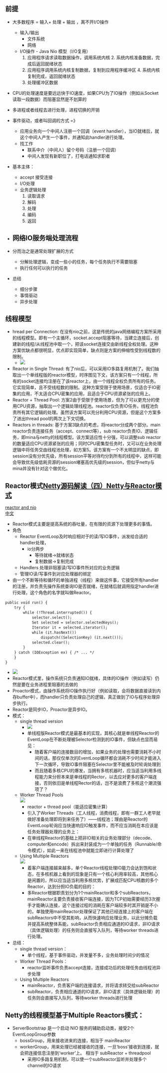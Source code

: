 ##	前提
*   大多数程序 = 输入+ 处理 + 输出 ，离不开I/O操作
    -   输入/输出
        +   文件系统
        +   网络
    -   I/O操作 - Java Nio 模型（I/O复用）
        1.  应用程序请求读取数据操作，调用系统内核
            2.  系统内核准备数据，完成后返回就绪状态
        3.  应用程序调用系统内核复制数据，复制到应用程序缓冲区
            4.  系统内核复制完成，返回就绪状态
        4.  处理缓冲区数据
    
*   CPU的处理速度是要远远快于IO速度，如果CPU为了IO操作（例如从Socket读取一段数据）而阻塞显然是不划算的
*   多进程或者线程去进行处理，进程切换的开销
*   事件驱动，或者叫回调的方式 =》 
    -   应用业务向一个中间人注册一个回调（event handler），当IO就绪后，就这个中间人产生一个事件，并通知此handler进行处理。
    -   找工作
        +   联系中介（中间人）留个号码（注册一个回调）
        +   中间人发现有新职位了，打电话通知求职者
*   基本主体：
    -   accept 接受连接
    -   I/O处理
    -   业务逻辑处理
        1.  读取请求
        2.  解码
        3.  处理
        4.  编码
        5.  返回
*   网络IO服务端处理流程
    -   
*   分而治之是通常处理扩展的方式
    -   分解处理逻辑，变成一些小的任务，每个任务执行不需要阻塞
    -   执行任何可以执行的任务
*   总结
    -   细分步骤
    -   事情驱动
    -   异步处理

##   线程模型

*   hread per Connection: 在没有nio之前，这是传统的java网络编程方案所采用的线程模型。即有一个主循环，socket.accept阻塞等待，当建立连接后，创建新的线程/从线程池中取一个，把该socket连接交由新线程全权处理。这种方案优缺点都很明显，优点即实现简单，缺点则是方案的伸缩性受到线程数的限制。
    -   ![](..\..\..\images\percon.png)
*   Reactor in Single Thread: 有了nio后，可以采用IO多路复用机制了。我们抽取出一个单线程版的reactor模型，时序图见下文，该方案只有一个线程，所有的socket连接均注册在了该reactor上，由一个线程全权负责所有的任务。它实现简单，且不受线程数的限制。这种方案受限于使用场景，仅适合于IO密集的应用，不太适合CPU密集的应用，且适合于CPU资源紧张的应用上。
*   Reactor + Thread Pool: 方案2由于受限于使用场景，但为了可以更充分的使用CPU资源，抽取出一个逻辑处理线程池。reactor仅负责IO任务，线程池负责所有其它逻辑的处理。虽然该方案可以充分利用CPU资源，但是这个方案多了进出thread pool的两次上下文切换。
*   Reactors in threads: 基于方案3缺点的考虑，将reactor分成两个部分。main reactor负责连接任务（accept、connect等），sub reactor负责IO、逻辑任务，即mina与netty的线程模型。该方案适应性十分强，可以调整sub reactor的数量适应CPU资源紧张的应用；同时CPU密集型任务时，又可以在业务处理逻辑中将任务交由线程池处理，如方案5。该方案有一个不太明显的缺点，即session没有分优先级，所有session平等对待均分到所有的线程中，这样可能会导致优先级低耗资源的session堵塞高优先级的session，但似乎netty与mina并没有针对这个做优化。



##    Reactor模式[Netty源码解读（四）Netty与Reactor模式](http://www.blogjava.net/DLevin/archive/2015/09/02/427045.html) </br>
[reactor and nio](http://gee.cs.oswego.edu/dl/cpjslides/nio.pdf)</br>
[中文](http://blog.csdn.net/yangzishiw/article/details/53242103)</br>

*   Reactor模式主要是提高系统的吞吐量，在有限的资源下处理更多的事情。
*   角色
    -   Reactor EventLoop及时响应相对于的读/写IO事件，派发给合适的handler处理，
        +   io分两步
            *   等待就绪->就绪状态 
            *   复制数据->复制完成
    -   Handlers 处理非阻塞读/写IO事件所对应的业务逻辑
    -   管理IO读/写事件到对应处理器的绑定
*   由一个不断等待和循环的单独进程（线程）来做这件事，它接受所有handler的注册，并负责先操作系统查询IO是否就绪，在就绪后就调用指定handler进行处理，这个角色的名字就叫做Reactor。
```
public void run() {
    try {
        while (!Thread.interrupted()) {
            selector.select();
            Set selected = selector.selectedKeys();
            Iterator it = selected.iterator();
            while (it.hasNext())
                dispatch((SelectionKey) (it.next()));
            selected.clear();
        }
    } catch (IOException ex) { /* ... */
    }
}

```
*   ![](..\..\..\images\kernal_read.png)
*   Reactor模式里，操作系统只负责通知IO就绪，具体的IO操作（例如读写）仍然是要在业务进程里阻塞的去做的
*   Proactor模式，由操作系统将IO操作执行好（例如读取，会将数据直接读到内存buffer中），而handler只负责处理自己的逻辑，真正做到了IO与程序处理异步执行。
*   Reactor是同步IO，Proactor是异步IO。
*   模式：
    -   single thread version 
        +   ![](http://cejdh.img47.wal8.com/img47/533449_20151202165458/145085907164.png)
        +   单线程版Reactor模式是最基本的实现，其核心就是单线程Reactor的EventLoop在不断处理被Selector检测到的IO事件，但缺点也显而易见：
            -   随着客户端的连接数目的增加，如果业务的处理也需要消耗不小时间的话，那仅仅单次的EventLoop循环都会消耗不少时间才能进入下一次循环，导致IO事件阻塞在Selector里不能被及时轮询处理到
            -   而且随着多核CPU的爆发，当拥有多核机器时，应当适当利用多线程能力来分担本来是单线程的Rector，以去应对更多的客户端连接，否则依旧是单线程Rector的话，岂不是浪费了多核这个潮流强项了？
    -   Worker Thread Pools </br>
    ![](http://my.csdn.net/uploads/201207/22/1342924397_5725.png)
        -   reactor + thread pool（能适应密集计算）
        -   引入了Worker Threads（工人线程，消费线程，即有一群工人老早就做好准备处理即将到来任务了）——线程池；理由是Reactor的EventLoop轮询应当快速响应IO触发事件，而不应当消耗在本应该是任务处理器处理的业务上： 
        -   在单线程Reactor的基础上把非IO相关的业务处理部分（decode、computer和encode）拆出来封装成为一个单独的任务（Runnable/命令模式），如此一来在线程池中就能立即进行计算处理了
    -   Using Multiple Reactors  </br>
    ![](..\..\..\images\mu_reactors.png)
        -   着客户端连接越来越多，单个Reactor线程处理IO能力会达到饱和状态，在多核机器上看到的现象是只有一个核心利用率较高，其他核心是闲置的，所以应当适当利用多核优势，扩展成匹配CPU核数的多个Reactor，达到分担IO负载的目的： 
        -   多Reactor根据职责划分为1个mainReactor和多个subReactors，mainReactor主要负责接收客户端连接，因为TCP初始需要经历3次握手才能确认连接，这个连接过程的消耗在客户端较多时其开销是不小的，单独使用mainReactor处理保证了其他已经连接上的客户端在subReactors中不受其影响，从而快速响应处理业务，以此分摊负载并提高系统整体系能，subReactor负责相应通道的IO请求，非IO请求（具体逻辑处理）的任务则会直接写入队列，等待worker threads进行处理。
*   总结：
    -   single thread version：
        +   单个线程，基于事件驱动，并发量不多，业务处理时间少的情况
    -   Worker Thread Pools：
        +   reactor监听事件负责accept连接，连接成功后的处理任务由线程池异步处理
    -   Using Multiple Reactors
        +   mainReactor，负责客户端的连接请求，并将请求转交给subReactor
        +   subReactor，负责相应通道的IO请求，非IO请求（具体逻辑处理）的任务则会直接写入队列，等待worker threads进行处理

## Netty的线程模型基于Multiple Reactors模式：
*   ServerBootstrap 是一个启动 NIO 服务的辅助启动类，接受2个EventLoopGroup参数
    -   bossGroup，用来接收进来的连接，相当于 mainReactor
    -   workerGroup，用来处理已经被接收的连接，一旦‘boss’接收到连接，就会把连接信息注册到‘worker’上。 相当于 subReactor + threadpool
        +   采用IO多路复用机制，可以使一个subReactor监听并处理多个channel的IO请求

        
